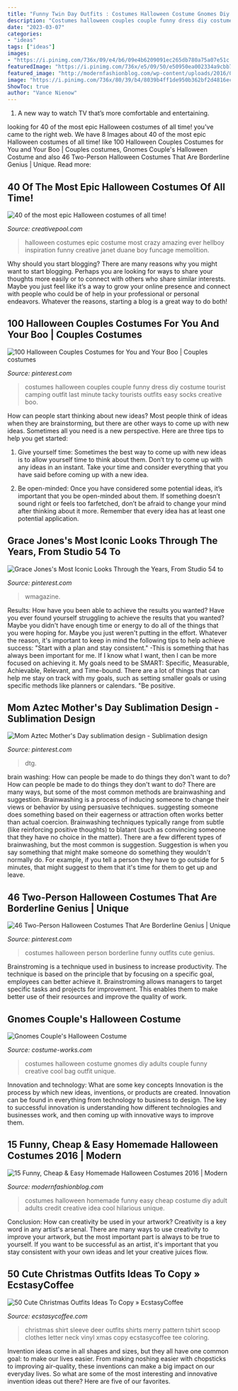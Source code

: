 ```yaml
---
title: "Funny Twin Day Outfits : Costumes Halloween Costume Gnomes Diy Adults Couple Funny Creative Cool Bag Outfit Unique"
description: "Costumes halloween couples couple funny dress diy costume tourist camping outfit last minute tacky tourists outfits easy socks creative boo"
date: "2023-03-07"
categories:
- "ideas"
tags: ["ideas"]
images:
- "https://i.pinimg.com/736x/09/e4/b6/09e4b6209091ec265db780a75a07e51c.jpg"
featuredImage: "https://i.pinimg.com/736x/e5/09/50/e50950ea002334a9cbb7bbba81c5f195--halloween-couples-couple-halloween-costumes.jpg"
featured_image: "http://modernfashionblog.com/wp-content/uploads/2016/08/15-Funny-Cheap-Easy-Homemade-Halloween-Costumes-2016-14.jpg"
image: "https://i.pinimg.com/736x/80/39/b4/8039b4ff1de950b362bf2d4816eca4b4.jpg"
ShowToc: true
author: "Vance Nienow"
---
```



1. A new way to watch TV that’s more comfortable and entertaining.

	

		
looking for 40 of the most epic Halloween costumes of all time! you've came to the right web. We have 8 Images about 40 of the most epic Halloween costumes of all time! like 100 Halloween Couples Costumes for You and Your Boo | Couples costumes, Gnomes Couple&#039;s Halloween Costume and also 46 Two-Person Halloween Costumes That Are Borderline Genius | Unique. Read more:
		
    
## 40 Of The Most Epic Halloween Costumes Of All Time!

<img loading=lazy src="http://creativepool.com/marketing/images/epic-halloween-costumes-ever-29.jpg" onerror="this.onerror=null;this.src='https://tse2.mm.bing.net/th?id=OIP.zr2R9jMLnO_zdmk4FtgrHAHaNI&amp;pid=15.1';" alt="40 of the most epic Halloween costumes of all time!">

_Source: creativepool.com_

>halloween costumes epic costume most crazy amazing ever hellboy inspiration funny creative janet duane boy funcage memolition. 

	

Why should you start blogging?
There are many reasons why you might want to start blogging. Perhaps you are looking for ways to share your thoughts more easily or to connect with others who share similar interests. Maybe you just feel like it’s a way to grow your online presence and connect with people who could be of help in your professional or personal endeavors. Whatever the reasons, starting a blog is a great way to do both!

    
## 100 Halloween Couples Costumes For You And Your Boo | Couples Costumes

<img loading=lazy src="https://i.pinimg.com/736x/e5/09/50/e50950ea002334a9cbb7bbba81c5f195--halloween-couples-couple-halloween-costumes.jpg" onerror="this.onerror=null;this.src='https://tse1.mm.bing.net/th?id=OIP._Locupb9T6Ytqc0ijBQR6QHaK3&amp;pid=15.1';" alt="100 Halloween Couples Costumes for You and Your Boo | Couples costumes">

_Source: pinterest.com_

>costumes halloween couples couple funny dress diy costume tourist camping outfit last minute tacky tourists outfits easy socks creative boo. 

	

How can people start thinking about new ideas?
Most people think of ideas when they are brainstorming, but there are other ways to come up with new ideas. Sometimes all you need is a new perspective. Here are three tips to help you get started: 
1. Give yourself time: Sometimes the best way to come up with new ideas is to allow yourself time to think about them. Don’t try to come up with any ideas in an instant. Take your time and consider everything that you have said before coming up with a new idea. 

2. Be open-minded: Once you have considered some potential ideas, it’s important that you be open-minded about them. If something doesn’t sound right or feels too farfetched, don’t be afraid to change your mind after thinking about it more. Remember that every idea has at least one potential application.

    
## Grace Jones&#039;s Most Iconic Looks Through The Years, From Studio 54 To

<img loading=lazy src="https://i.pinimg.com/736x/09/e4/b6/09e4b6209091ec265db780a75a07e51c.jpg" onerror="this.onerror=null;this.src='https://tse1.mm.bing.net/th?id=OIP.68Yy7ZJv5a79uqyGsa3KaAHaLI&amp;pid=15.1';" alt="Grace Jones&#039;s Most Iconic Looks Through the Years, From Studio 54 to">

_Source: pinterest.com_

>wmagazine. 

	

Results: How have you been able to achieve the results you wanted?
Have you ever found yourself struggling to achieve the results that you wanted? Maybe you didn't have enough time or energy to do all of the things that you were hoping for. Maybe you just weren't putting in the effort. Whatever the reason, it's important to keep in mind the following tips to help achieve success: 
"Start with a plan and stay consistent." -This is something that has always been important for me. If I know what I want, then I can be more focused on achieving it. My goals need to be SMART: Specific, Measurable, Achievable, Relevant, and Time-bound. There are a lot of things that can help me stay on track with my goals, such as setting smaller goals or using specific methods like planners or calendars. 
"Be positive.

    
## Mom Aztec Mother&#039;s Day Sublimation Design - Sublimation Design

<img loading=lazy src="https://i.pinimg.com/736x/2a/83/9d/2a839df944f8dd6719a58d6aea266198.jpg" onerror="this.onerror=null;this.src='https://tse4.mm.bing.net/th?id=OIP.5n9dIqQIlBY0CMjpYbUOdAHaHW&amp;pid=15.1';" alt="Mom Aztec Mother&#039;s Day sublimation design - Sublimation design">

_Source: pinterest.com_

>dtg. 

	

brain washing: How can people be made to do things they don't want to do?
How can people be made to do things they don't want to do? There are many ways, but some of the most common methods are brainwashing and suggestion. Brainwashing is a process of inducing someone to change their views or behavior by using persuasive techniques. suggesting someone does something based on their eagerness or attraction often works better than actual coercion. Brainwashing techniques typically range from subtle (like reinforcing positive thoughts) to blatant (such as convincing someone that they have no choice in the matter). 
There are a few different types of brainwashing, but the most common is suggestion. Suggestion is when you say something that might make someone do something they wouldn't normally do. For example, if you tell a person they have to go outside for 5 minutes, that might suggest to them that it's time for them to get up and leave.

    
## 46 Two-Person Halloween Costumes That Are Borderline Genius | Unique

<img loading=lazy src="https://i.pinimg.com/736x/80/39/b4/8039b4ff1de950b362bf2d4816eca4b4.jpg" onerror="this.onerror=null;this.src='https://tse3.mm.bing.net/th?id=OIP.G7RMHAMu9rS-jt_vrL5UjwHaJ3&amp;pid=15.1';" alt="46 Two-Person Halloween Costumes That Are Borderline Genius | Unique">

_Source: pinterest.com_

>costumes halloween person borderline funny outfits cute genius. 

	

Brainstroming is a technique used in business to increase productivity. The technique is based on the principle that by focusing on a specific goal, employees can better achieve it. Brainstroming allows managers to target specific tasks and projects for improvement. This enables them to make better use of their resources and improve the quality of work.

    
## Gnomes Couple&#039;s Halloween Costume

<img loading=lazy src="https://photos.costume-works.com/full/gnomes_couple.jpg" onerror="this.onerror=null;this.src='https://tse3.mm.bing.net/th?id=OIP.2JdtylD5wfK8Wk9rmP1IaQHaJ-&amp;pid=15.1';" alt="Gnomes Couple&#039;s Halloween Costume">

_Source: costume-works.com_

>costumes halloween costume gnomes diy adults couple funny creative cool bag outfit unique. 

	

Innovation and technology: What are some key concepts
Innovation is the process by which new ideas, inventions, or products are created. Innovation can be found in everything from technology to business to design. The key to successful innovation is understanding how different technologies and businesses work, and then coming up with innovative ways to improve them.

    
## 15 Funny, Cheap &amp; Easy Homemade Halloween Costumes 2016 | Modern

<img loading=lazy src="http://modernfashionblog.com/wp-content/uploads/2016/08/15-Funny-Cheap-Easy-Homemade-Halloween-Costumes-2016-14.jpg" onerror="this.onerror=null;this.src='https://tse3.mm.bing.net/th?id=OIP.I1-3cAOyz0Do0E-cNDjrFwHaHS&amp;pid=15.1';" alt="15 Funny, Cheap &amp; Easy Homemade Halloween Costumes 2016 | Modern">

_Source: modernfashionblog.com_

>costumes halloween homemade funny easy cheap costume diy adult adults credit creative idea cool hilarious unique. 

	

Conclusion: How can creativity be used in your artwork?
Creativity is a key word in any artist's arsenal. There are many ways to use creativity to improve your artwork, but the most important part is always to be true to yourself. If you want to be successful as an artist, it's important that you stay consistent with your own ideas and let your creative juices flow.

    
## 50 Cute Christmas Outfits Ideas To Copy » EcstasyCoffee

<img loading=lazy src="https://i1.wp.com/www.ecstasycoffee.com/wp-content/uploads/2016/10/Christmas-Scoop-Neck-Long-Sleeve-Deer-and-Letter-Pattern-T-Shirt.jpg" onerror="this.onerror=null;this.src='https://tse4.mm.bing.net/th?id=OIP.2qG1qPhc0Hn7OH5TDwUs2AHaLz&amp;pid=15.1';" alt="50 Cute Christmas Outfits Ideas To Copy » EcstasyCoffee">

_Source: ecstasycoffee.com_

>christmas shirt sleeve deer outfits shirts merry pattern tshirt scoop clothes letter neck vinyl xmas copy ecstasycoffee tee coloring. 

	

Invention ideas come in all shapes and sizes, but they all have one common goal: to make our lives easier. From making noshing easier with chopsticks to improving air-quality, these inventions can make a big impact on our everyday lives. So what are some of the most interesting and innovative invention ideas out there? Here are five of our favorites.

